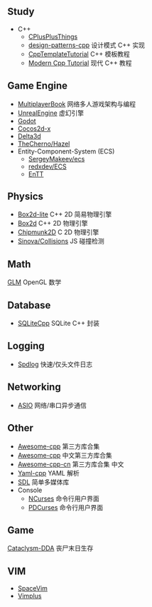 
Study
-----
- C++
  - [CPlusPlusThings](https://github.com/Light-City/CPlusPlusThings)
  - [design-patterns-cpp](https://github.com/JakubVojvoda/design-patterns-cpp) 设计模式 C++ 实现
  - [CppTemplateTutorial](https://github.com/wuye9036/CppTemplateTutorial) C++ 模板教程
  - [Modern Cpp Tutorial](https://github.com/changkun/modern-cpp-tutorial) 现代 C++ 教程

Game Engine
-----------
- [MultiplayerBook](https://github.com/MultiplayerBook/MultiplayerBook) 网络多人游戏架构与编程
- [UnrealEngine](https://github.com/EpicGames/UnrealEngine) 虚幻引擎
- [Godot](https://github.com/godotengine/godot)
- [Cocos2d-x](https://github.com/cocos2d/cocos2d-x)
- [Delta3d](https://github.com/delta3d/delta3d)
- [TheCherno/Hazel](https://github.com/TheCherno/Hazel)
- Entity-Component-System (ECS)
  - [SergeyMakeev/ecs](https://github.com/SergeyMakeev/ecs)
  - [redxdev/ECS](https://github.com/redxdev/ECS)
  - [EnTT](https://github.com/skypjack/entt)

Physics
-------
- [Box2d-lite](https://github.com/erincatto/box2d-lite) C++ 2D 简易物理引擎
- [Box2d](https://github.com/erincatto/box2d) C++ 2D 物理引擎
- [Chipmunk2D](https://github.com/slembcke/Chipmunk2D) C 2D 物理引擎
- [Sinova/Collisions](https://github.com/Sinova/Collisions) JS 碰撞检测

Math
----
[GLM](https://github.com/g-truc/glm) OpenGL 数学

Database
--------
- [SQLiteCpp](https://github.com/SRombauts/SQLiteCpp) SQLite C++ 封装

Logging
-------
- [Spdlog](https://github.com/gabime/spdlog) 快速/仅头文件日志

Networking
----------
- [ASIO](https://github.com/chriskohlhoff/asio) 网络/串口异步通信

Other
-----
- [Awesome-cpp](https://github.com/fffaraz/awesome-cpp) 第三方库合集
- [Awesome-cpp](https://github.com/fffaraz/awesome-cpp-cn) 中文第三方库合集
- [Awesome-cpp-cn](https://github.com/jobbole/awesome-cpp-cn) 第三方库合集 中文
- [Yaml-cpp](https://github.com/jbeder/yaml-cpp) YAML 解析
- [SDL](https://github.com/libsdl-org/SDL) 简单多媒体库
- Console
  - [NCurses](https://github.com/mirror/ncurses) 命令行用户界面
  - [PDCurses](https://github.com/wmcbrine/PDCurses) 命令行用户界面

Game
----
[Cataclysm-DDA](https://github.com/CleverRaven/Cataclysm-DDA) 丧尸末日生存

VIM
---
- [SpaceVim](https://github.com/SpaceVim/SpaceVim)
- [Vimplus](https://github.com/chxuan/vimplus)
